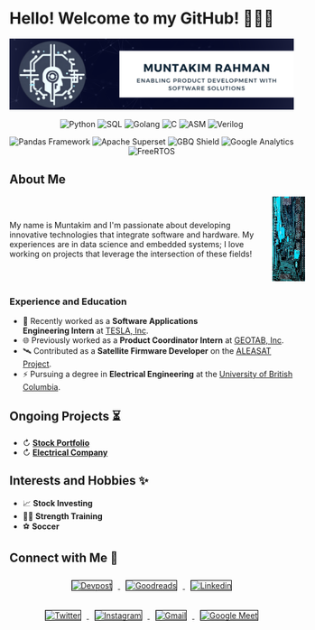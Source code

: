 # Hello! Welcome to my GitHub! 🙋🏽‍♂️

[![Header](Images/Banner_2024.png "Header")](https://www.linkedin.com/in/muntakim-rahman/)

<!-- **Dipto9999/dipto9999** is a ✨ _special_ ✨ repository because its `README.md` (this file) appears on your GitHub profile. -->

<p align="center">
    <img src="https://img.shields.io/badge/Python-3776AB?style=for-the-badge&logo=python&logoColor=white" title="Python">
    <img src="https://img.shields.io/badge/SQL-FF9900?style=for-the-badge&logo=sqlite&logoColor=white" title="SQL">
    <img src="https://img.shields.io/badge/Go-00ADD8?style=for-the-badge&logo=go&logoColor=white" title="Golang">
    <img src="https://img.shields.io/badge/C-A8B9CC?style=for-the-badge&logo=c&logoColor=black" title="C">
    <img src="https://img.shields.io/badge/ASM-00498C?style=for-the-badge&logo=Arm&logoColor=white" title="ASM">
    <img src="https://img.shields.io/badge/Verilog-0078D7?style=for-the-badge&logo=IEEE&logoColor=white" title="Verilog">
</p>

<p align="center">
    <img src="https://img.shields.io/badge/Pandas-2C2D72?style=for-the-badge&logo=pandas&logoColor=white" title="Pandas Framework">
    <img src="https://img.shields.io/badge/Apache%20Superset-3F3C3B?style=for-the-badge&logo=apache%20echarts&logoColor=white" title="Apache Superset">
    <img src="https://img.shields.io/badge/Big_Query-4285F4?style=for-the-badge&logo=Google%20Cloud&logoColor=white" title="GBQ Shield">
    <img src="https://img.shields.io/badge/Google_Analytics-DB4437?style=for-the-badge&logo=GoogleTagManager&logoColor=white" title="Google Analytics">
    <img src="https://img.shields.io/badge/FreeRTOS-00ADD8?style=for-the-badge&logo=STMicroelectronics&logoColor=white" title="FreeRTOS">
</p>

## About Me

<div style="display: flex; align-items: center;">
    <div>
        <p>My name is Muntakim and I'm passionate about developing innovative technologies that integrate software and hardware. My experiences are in data science and embedded systems; I love working on projects that leverage the intersection of these fields!</p>
    </div>
    <div>
        <img src="Images/Circuit_Board.jpg" width="200" height="150" style="margin-left: 20px;"/>
    </div>
</div>

### Experience and Education

- 🔋 Recently worked as a **Software Applications</br> Engineering Intern** at [TESLA, Inc](https://www.tesla.com/en_eu/megapack).
- 🌐 Previously worked as a **Product Coordinator Intern** at [GEOTAB, Inc](https://www.geotab.com/).
- 🛰️ Contributed as a **Satellite Firmware Developer** on the [ALEASAT Project](https://www.ubcorbit.com/).
- ⚡ Pursuing a degree in **Electrical Engineering** at the [University of British Columbia](https://you.ubc.ca/ubc_programs/electrical-engineering-vancouver/).

## Ongoing Projects ⏳

- ↻ [**Stock Portfolio**](https://github.com/Dipto9999/Stock_Price_Correlations)
- ↻ [**Electrical Company**](https://github.com/Dipto9999/Electrical_Company)

## Interests and Hobbies ✨

- 📈 **Stock Investing**
- 🏋️‍♂️ **Strength Training**
- ⚽ **Soccer**

## Connect with Me 🤝

<div class="post-preview">
    <p align="center">
        <a href="https://devpost.com/Dipto9999">
            <img src="https://img.shields.io/badge/Devpost-440099?style=for-the-badge&logo=devpost&logoColor=white&link=https://devpost.com/Dipto9999" title="Devpost" style="border: 1px solid #000000; margin: 10px;">
        </a>
        <a href="https://www.goodreads.com/user/show/153601337-muntakim-rahman">
            <img src="https://img.shields.io/badge/GoodReads-F05032?style=for-the-badge&logo=Goodreads&logoColor=white&link=https://www.goodreads.com/user/show/153601337-muntakim-rahman" title="Goodreads" style="border: 1px solid #000000; margin: 10px;">
        </a>
        <a href="https://www.linkedin.com/in/muntakim-rahman/">
            <img src="https://img.shields.io/badge/Linkedin-0077B5?style=for-the-badge&logo=Linkedin&logoColor=white&link=https://www.linkedin.com/in/muntakim-rahman/" title="Linkedin" style="border: 1px solid #000000; margin: 10px;">
        </a>
    </p>
    <p align="center">
        <a href="https://twitter.com/Dipto9999">
            <img src="https://img.shields.io/badge/Twitter-1DA1F2?style=for-the-badge&logo=twitter&logoColor=white&link=https://twitter.com/Muntakim9999" title="Twitter" style="border: 1px solid #000000; margin: 10px;">
        </a>
        <a href="https://www.instagram.com/dipto9999/">
            <img src="https://img.shields.io/badge/Instagram-E4405F?style=for-the-badge&logo=Instagram&logoColor=white&link=https://www.instagram.com/dipto9999/" title="Instagram" style="border: 1px solid #000000; margin: 10px;">
        </a>
        <a href="mailto:dipto100@alum.ubc.ca">
            <img src="https://img.shields.io/badge/Email_me!-D14836?style=for-the-badge&logo=Gmail&logoColor=white&link=mailto:dipto100@alum.ubc.ca" title="Gmail" style="border: 1px solid #000000; margin: 10px;">
        </a>
        <a href="https://calendly.com/muntakim-rahman">
            <img src="https://img.shields.io/badge/Let's_Chat!-4285F4?style=for-the-badge&logo=Google%20Meet&logoColor=white&link=https://calendly.com/muntakim-rahman" title="Google Meet" style="border: 1px solid #000000; margin: 10px;">
        </a>
    </p>
</div>